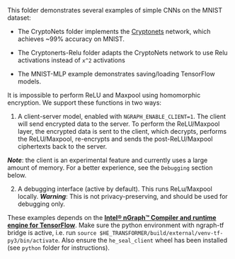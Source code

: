 This folder demonstrates several examples of simple CNNs on the MNIST dataset:
  * The CryptoNets folder implements the [Cryptonets](https://www.microsoft.com/en-us/research/publication/cryptonets-applying-neural-networks-to-encrypted-data-with-high-throughput-and-accuracy/) network, which achieves ~99% accuracy on MNIST.
  * The Cryptonerts-Relu folder adapts the CryptoNets network to use Relu activations instead of `x^2` activations

  * The MNIST-MLP example demonstrates saving/loading TensorFlow models.


It is impossible to perform ReLU and Maxpool using homomorphic encryption. We support these functions in two ways:


  1) A client-server model, enabled with `NGRAPH_ENABLE_CLIENT=1`. The client will send encrypted data to the server. To perform the ReLU/Maxpool layer, the encrypted data is sent to the client, which decrypts, performs the ReLU/Maxpool, re-encrypts and sends the post-ReLU/Maxpool ciphertexts back to the server.

***Note***: the client is an experimental feature and currently uses a large amount of memory. For a better experience, see the `Debugging` section below.

  2) A debugging interface (active by default). This runs ReLu/Maxpool locally.
  ***Warning***: This is not privacy-preserving, and should be used for debugging only.


These examples depends on the [**Intel® nGraph™ Compiler and runtime engine for TensorFlow**](https://github.com/tensorflow/ngraph-bridge). Make sure the python environment with ngraph-tf bridge is active, i.e. run `source $HE_TRANSFORMER/build/external/venv-tf-py3/bin/activate`. Also ensure the `he_seal_client` wheel has been installed (see `python` folder for instructions).
